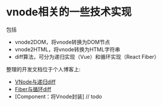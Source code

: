 

vnode相关的一些技术实现
=== 

包括
* vnode2DOM，将vnode转换为DOM节点
* vnode2HTML，将vnode转换为HTML字符串
* diff算法，可分为递归实现（Vue）和循环实现（React Fiber）


整理的开发文档位于个人博客上:
* [VNode与递归diff](https://www.shymean.com/article/VNode%E4%B8%8E%E9%80%92%E5%BD%92diff)
* [Fiber与循环diff](https://www.shymean.com/article/Fiber%E4%B8%8E%E5%BE%AA%E7%8E%AFdiff)
* [Component：将Vnode封装] // todo
